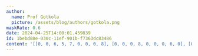 ```yaml
---
author:
  name: Prof Gotkola
  picture: /assets/blog/authors/gotkola.png
maskRate: 0.6
date: 2024-04-25T14:00:01.459839
id: 1bebd88e-030c-11ef-901b-f7363dc83486
content: '[[0, 0, 6, 5, 7, 0, 0, 0, 8], [0, 0, 0, 8, 0, 0, 0, 6, 0], [0, 8, 0, 0, 0, 0, 7, 0, 2], [6, 1, 2, 3, 5, 8, 9, 0, 0], [9, 3, 0, 0, 6, 0, 0, 1, 0], [0, 0, 4, 0, 0, 0, 8, 0, 0], [0, 2, 0, 0, 0, 0, 6, 0, 0], [3, 0, 0, 9, 0, 7, 0, 0, 0], [4, 0, 7, 1, 2, 0, 5, 8, 0]]'
---
```

